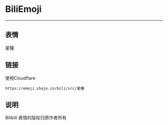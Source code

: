 # BiliEmoji
---
## 表情
星瞳
## 链接
使用Cloudflare
```
https://emoji.shojo.cn/bili/src/星瞳
```
## 说明
Bilibili 表情的版权归原作者所有
